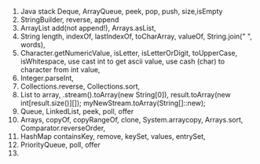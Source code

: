 1. Java stack Deque, ArrayQueue, peek, pop, push, size,isEmpty
1. StringBuilder, reverse, append
1. ArrayList add(not append!), Arrays.asList,
2. String length, indexOf, lastIndexOf, toCharArray, valueOf, String.join(" ", words),
3. Character.getNumericValue, isLetter, isLetterOrDigit, toUpperCase, isWhitespace, use cast int to get ascii value, use cash (char) to character from int value,
4. Integer.parseInt,
5. Collections.reverse, Collections.sort,
6. List to array, .stream().toArray(new String[0]), result.toArray(new int[result.size()][]); myNewStream.toArray(String[]::new);
7. Queue, LinkedList, peek, poll, offer
8. Arrays, copyOf, copyRangeOf, clone, System.arraycopy, Arrays.sort, Comparator.reverseOrder, 
9. HashMap containsKey, remove, keySet, values, entrySet,
10. PriorityQueue, poll, offer
11. 
   
